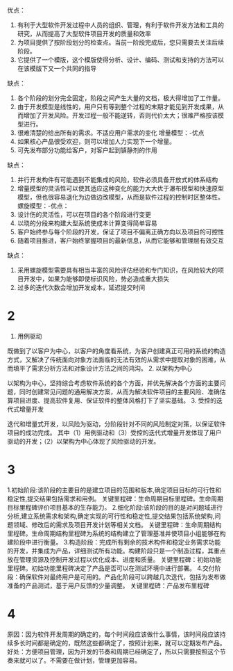 优点：
1. 有利于大型软件开发过程中人员的组织、管理，有利于软件开发方法和工具的研究，从而提高了大型软件项目开发的质量和效率
2. 为项目提供了按阶段划分的检查点。当前一阶段完成后，您只需要去关注后续阶段。
3. 它提供了一个模版，这个模版使得分析、设计、编码、测试和支持的方法可以在该模版下又一个共同的指导

缺点：
1. 各个阶段的划分完全固定，阶段之间产生大量的文档，极大得增加了工作量。
2. 由于开发模型是线性的，用户只有等到整个过程的末期才能见到开发成果，从而增加了开发风险。开发过程一般不能逆转，否则代价太大；很难严格按该模型进行。
3. 很难清楚的给出所有的需求。不适应用户需求的变化 增量模型：-优点
4. 如果核心产品很受欢迎，则可以增加人力实现下一个增量。
5. 可先发布部分功能给客户，对客户起到镇静剂的作用

缺点：
1. 并行开发构件有可能遇到不能集成的风险，软件必须具备开放式的体系结构
2. 增量模型的灵活性可以使其适应这种变化的能力大大优于瀑布模型和快速原型模型，但也很容易退化为边做边改模型，从而是软件过程的控制时区整体性。螺旋模型：-优点：
3. 设计伤的灵活性，可以在项目的各个阶段进行变更
4. 以晓的分段来构建大型系统使成本计算变得简单容易
5. 客户始终参与每个阶段的开发，保证了项目不偏离正确方向以及项目的可控性
6. 随着项目推进，客户始终掌握项目的最新信息，从而它能够和管理层有效交互

缺点：
1. 采用螺旋模型需要具有相当丰富的风险评估经验和专门知识，在风险较大的项目开发中，如果为能够即使标识风险，势必造成重大损失
2. 过多的迭代次数会增加开发成本，延迟提交时间
# 2 
1. 用例驱动

既做到了以客户为中心，以客户的角度看系统，为客户创建真正可用的系统的构造方式，又解决了传统面向对象方法面临的无法有效的从需求中提取对象的困难，从而填平了需求分析方法和对象设计方法之间的鸿沟。
2. 以架构为中心

以架构为中心，坚持综合考虑软件系统的各个方面，并优先解决各个方面的主要问题，同时创建常见问题的通用解决方案，从而为解决软件项目的主要风险、准确估算项目进度、提高软件复用、保证软件的整体风格打下了坚实基础。
3. 受控的迭代式增量开发

迭代和增量式开发，以风险为驱动，分阶段针对不同的风险制定对策，以保证软件项目的成功完成。
其中（1）用例驱动和（3）受控的迭代式增量开发体现了用户驱动的开发；（2）以架构为中心体现了风险驱动的开发。
# 3
1.初始阶段:该阶段的主要目的是建立项目的范围和版本,确定项目目标的可行性和稳定性,提交结果包括需求和用例。
关键里程碑：生命周期目标里程碑。生命周期目标里程碑评价项目基本的生存能力。
2.细化阶段:该阶段的目的是对问题域进行分析,建立系统需求和架构,确定实现的可行性和稳定性,提交结果包括系统架构,问题领域、修改后的需求及项目开发计划等相关文档。
关键里程碑：生命周期结构里程碑。生命周期结构里程碑为系统的结构建立了管理基准并使项目小组能够在构建阶段中进行衡量。
3.构造阶段：完成所有剩余的技术构件和稳定业务需求功能的开发，并集成为产品，详细测试所有功能。构建阶段只是一个制造过程，其重点放在管理资源及控制开发过程以优化成本、进度和质量。
关键里程碑：初始功能里程碑。初始功能里程碑决定了产品是否可以在测试环境中进行部署。
4.交付阶段：确保软件对最终用户是可用的。产品化阶段可以跨越几次迭代，包括为发布做准备的产品测试，基于用户反馈的少量调整。
关键里程碑：产品发布里程碑

# 4
原因：因为软件开发周期的确定的，每个时间段应该做什么事情，该时间段应该持续多长时间都是确定的，既然这些都确定了，按照计划来，就可以定期发布产品。 好处：方便项目管理，因为开发的节奏和周期已经确定了，所以只需要按照这个节奏来就可以了。不需要在做计划，管理更加容易。

